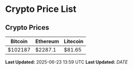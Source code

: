 # Crypto Price List

## Crypto Prices
| Bitcoin | Ethereum | Litecoin |
| ------- | -------- | -------- |
| $102187 | $2287.1 | $81.65 |
**Last Updated:** 2025-06-23 13:59 UTC
**Last Updated:** $DATE$
